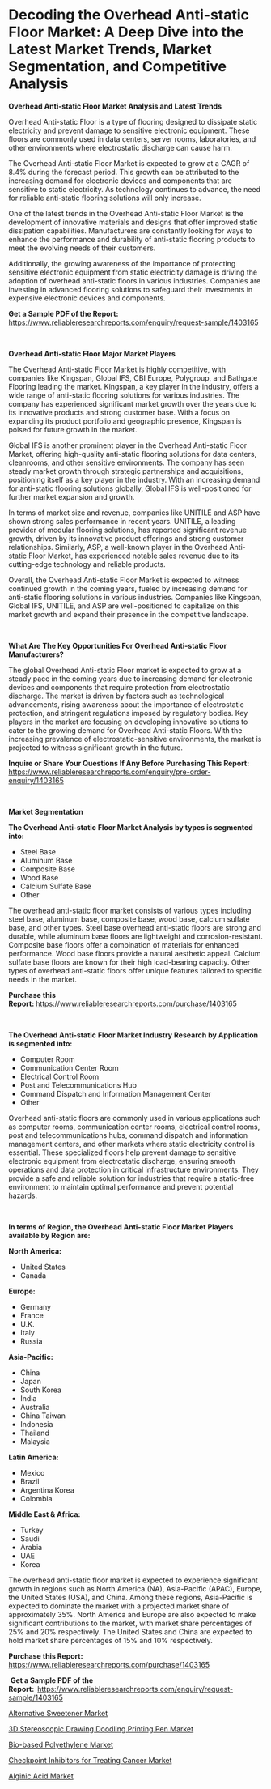<p><h1>Decoding the Overhead Anti-static Floor Market: A Deep Dive into the Latest Market Trends, Market Segmentation, and Competitive Analysis</h1></p><p><strong>Overhead Anti-static Floor Market Analysis and Latest Trends</strong></p>
<p><p>Overhead Anti-static Floor is a type of flooring designed to dissipate static electricity and prevent damage to sensitive electronic equipment. These floors are commonly used in data centers, server rooms, laboratories, and other environments where electrostatic discharge can cause harm.</p><p>The Overhead Anti-static Floor Market is expected to grow at a CAGR of 8.4% during the forecast period. This growth can be attributed to the increasing demand for electronic devices and components that are sensitive to static electricity. As technology continues to advance, the need for reliable anti-static flooring solutions will only increase.</p><p>One of the latest trends in the Overhead Anti-static Floor Market is the development of innovative materials and designs that offer improved static dissipation capabilities. Manufacturers are constantly looking for ways to enhance the performance and durability of anti-static flooring products to meet the evolving needs of their customers.</p><p>Additionally, the growing awareness of the importance of protecting sensitive electronic equipment from static electricity damage is driving the adoption of overhead anti-static floors in various industries. Companies are investing in advanced flooring solutions to safeguard their investments in expensive electronic devices and components.</p></p>
<p><strong>Get a Sample PDF of the Report:&nbsp;</strong> <a href="https://www.reliableresearchreports.com/enquiry/request-sample/1403165">https://www.reliableresearchreports.com/enquiry/request-sample/1403165</a></p>
<p>&nbsp;</p>
<p><strong>Overhead Anti-static Floor Major Market Players</strong></p>
<p><p>The Overhead Anti-static Floor Market is highly competitive, with companies like Kingspan, Global IFS, CBI Europe, Polygroup, and Bathgate Flooring leading the market. Kingspan, a key player in the industry, offers a wide range of anti-static flooring solutions for various industries. The company has experienced significant market growth over the years due to its innovative products and strong customer base. With a focus on expanding its product portfolio and geographic presence, Kingspan is poised for future growth in the market.</p><p>Global IFS is another prominent player in the Overhead Anti-static Floor Market, offering high-quality anti-static flooring solutions for data centers, cleanrooms, and other sensitive environments. The company has seen steady market growth through strategic partnerships and acquisitions, positioning itself as a key player in the industry. With an increasing demand for anti-static flooring solutions globally, Global IFS is well-positioned for further market expansion and growth.</p><p>In terms of market size and revenue, companies like UNITILE and ASP have shown strong sales performance in recent years. UNITILE, a leading provider of modular flooring solutions, has reported significant revenue growth, driven by its innovative product offerings and strong customer relationships. Similarly, ASP, a well-known player in the Overhead Anti-static Floor Market, has experienced notable sales revenue due to its cutting-edge technology and reliable products.</p><p>Overall, the Overhead Anti-static Floor Market is expected to witness continued growth in the coming years, fueled by increasing demand for anti-static flooring solutions in various industries. Companies like Kingspan, Global IFS, UNITILE, and ASP are well-positioned to capitalize on this market growth and expand their presence in the competitive landscape.</p></p>
<p>&nbsp;</p>
<p><strong>What Are The Key Opportunities For Overhead Anti-static Floor Manufacturers?</strong></p>
<p><p>The global Overhead Anti-static Floor market is expected to grow at a steady pace in the coming years due to increasing demand for electronic devices and components that require protection from electrostatic discharge. The market is driven by factors such as technological advancements, rising awareness about the importance of electrostatic protection, and stringent regulations imposed by regulatory bodies. Key players in the market are focusing on developing innovative solutions to cater to the growing demand for Overhead Anti-static Floors. With the increasing prevalence of electrostatic-sensitive environments, the market is projected to witness significant growth in the future.</p></p>
<p><strong>Inquire or Share Your Questions If Any Before Purchasing This Report:</strong> <a href="https://www.reliableresearchreports.com/enquiry/pre-order-enquiry/1403165">https://www.reliableresearchreports.com/enquiry/pre-order-enquiry/1403165</a></p>
<p>&nbsp;</p>
<p><strong>Market Segmentation</strong></p>
<p><strong>The Overhead Anti-static Floor Market Analysis by types is segmented into:</strong></p>
<p><ul><li>Steel Base</li><li>Aluminum Base</li><li>Composite Base</li><li>Wood Base</li><li>Calcium Sulfate Base</li><li>Other</li></ul></p>
<p><p>The overhead anti-static floor market consists of various types including steel base, aluminum base, composite base, wood base, calcium sulfate base, and other types. Steel base overhead anti-static floors are strong and durable, while aluminum base floors are lightweight and corrosion-resistant. Composite base floors offer a combination of materials for enhanced performance. Wood base floors provide a natural aesthetic appeal. Calcium sulfate base floors are known for their high load-bearing capacity. Other types of overhead anti-static floors offer unique features tailored to specific needs in the market.</p></p>
<p><strong>Purchase this Report:&nbsp;</strong><a href="https://www.reliableresearchreports.com/purchase/1403165">https://www.reliableresearchreports.com/purchase/1403165</a></p>
<p>&nbsp;</p>
<p><strong>The Overhead Anti-static Floor Market Industry Research by Application is segmented into:</strong></p>
<p><ul><li>Computer Room</li><li>Communication Center Room</li><li>Electrical Control Room</li><li>Post and Telecommunications Hub</li><li>Command Dispatch and Information Management Center</li><li>Other</li></ul></p>
<p><p>Overhead anti-static floors are commonly used in various applications such as computer rooms, communication center rooms, electrical control rooms, post and telecommunications hubs, command dispatch and information management centers, and other markets where static electricity control is essential. These specialized floors help prevent damage to sensitive electronic equipment from electrostatic discharge, ensuring smooth operations and data protection in critical infrastructure environments. They provide a safe and reliable solution for industries that require a static-free environment to maintain optimal performance and prevent potential hazards.</p></p>
<p>&nbsp;</p>
<p><strong>In terms of Region, the Overhead Anti-static Floor Market Players available by Region are:</strong></p>
<p>
    <p> <strong> North America: </strong>
        <ul>
            <li>United States</li>
            <li>Canada</li>
        </ul>
        </p> 
    <p> <strong> Europe: </strong>
        <ul>
            <li>Germany</li>
            <li>France</li>
            <li>U.K.</li>
            <li>Italy</li>
            <li>Russia</li>
        </ul>
        </p> 
    <p> <strong> Asia-Pacific: </strong>
        <ul>
            <li>China</li>
            <li>Japan</li>
            <li>South Korea</li>
            <li>India</li>
            <li>Australia</li>
            <li>China Taiwan</li>
            <li>Indonesia</li>
            <li>Thailand</li>
            <li>Malaysia</li>
        </ul>
        </p> 
    <p> <strong> Latin America: </strong>
        <ul>
            <li>Mexico</li>
            <li>Brazil</li>
            <li>Argentina Korea</li>
            <li>Colombia</li>
        </ul>
        </p> 
    <p> <strong> Middle East & Africa: </strong>
        <ul>
            <li>Turkey</li>
            <li>Saudi</li>
            <li>Arabia</li>
            <li>UAE</li>
            <li>Korea</li>
        </ul>
    </p>
    </p>
<p><p>The overhead anti-static floor market is expected to experience significant growth in regions such as North America (NA), Asia-Pacific (APAC), Europe, the United States (USA), and China. Among these regions, Asia-Pacific is expected to dominate the market with a projected market share of approximately 35%. North America and Europe are also expected to make significant contributions to the market, with market share percentages of 25% and 20% respectively. The United States and China are expected to hold market share percentages of 15% and 10% respectively.</p></p>
<p><strong>Purchase this Report: </strong><a href="https://www.reliableresearchreports.com/purchase/1403165">https://www.reliableresearchreports.com/purchase/1403165</a></p>
<p>&nbsp;<strong>Get a Sample PDF of the Report:&nbsp;&nbsp;</strong><a href="https://www.reliableresearchreports.com/enquiry/request-sample/1403165">https://www.reliableresearchreports.com/enquiry/request-sample/1403165</a></p>
<p><strong></strong></p>
<p><p><a href="https://view.publitas.com/reportprime-1/decoding-the-alternative-sweetener-market-a-deep-dive-into-the-latest-market-trends-market-segmentation-and-competitive-analysis/">Alternative Sweetener Market</a></p><p><a href="https://frill-swim-3cd.notion.site/3D-Stereoscopic-Drawing-Doodling-Printing-Pen-Market-Offer-Valuable-Insights-into-Market-Size-Marke-ece05c04120f4c35a523faed0a36260a">3D Stereoscopic Drawing Doodling Printing Pen Market</a></p><p><a href="https://meowing-canidae-761.notion.site/Bio-based-Polyethylene-Market-Insights-Market-Players-and-Forecast-Till-2031-cfedbc715d414afe9931d3634cd61830">Bio-based Polyethylene Market</a></p><p><a href="https://noble-drawer-34c.notion.site/Checkpoint-Inhibitors-for-Treating-Cancer-Market-Challenges-Opportunities-and-Growth-Drivers-and--1c00350d711147708292844475dfcdaa">Checkpoint Inhibitors for Treating Cancer Market</a></p><p><a href="https://view.publitas.com/reportprime-1/alginic-acid-market-provides-detailed-segmentation-of-this-market-based-on-type-application-and-region-and-forecast-for-the-period-from-2024-2031/">Alginic Acid Market</a></p></p>